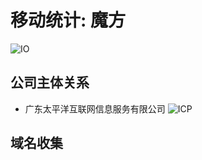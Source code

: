 # 移动统计: 魔方

![IO](https://img.shields.io/badge/Last%20Updated-20230225-green)

## 公司主体关系

+ 广东太平洋互联网信息服务有限公司 ![ICP](https://img.shields.io/badge/ICP-粤B2--20040647号-green)

## 域名收集
